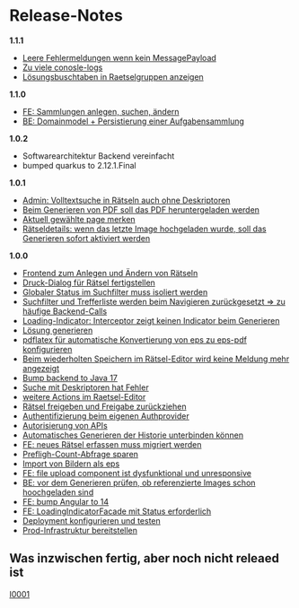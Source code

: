 # Release-Notes

__1.1.1__

* [Leere Fehlermeldungen wenn kein MessagePayload](https://github.com/heike2718/mathe-jung-alt/issues/40)
* [Zu viele conosle-logs](https://github.com/heike2718/mathe-jung-alt/issues/43)
* [Lösungsbuschtaben in Raetselgruppen anzeigen](https://github.com/heike2718/mathe-jung-alt/issues/45)

__1.1.0__

* [FE: Sammlungen anlegen, suchen, ändern](https://github.com/heike2718/mathe-jung-alt/issues/38)
* [BE: Domainmodel + Persistierung einer Aufgabensammlung](https://github.com/heike2718/mathe-jung-alt/issues/37)

__1.0.2__

* Softwarearchitektur Backend vereinfacht
* bumped quarkus to 2.12.1.Final

__1.0.1__

* [Admin: Volltextsuche in Rätseln auch ohne Deskriptoren](https://github.com/heike2718/mathe-jung-alt/issues/32)
* [Beim Generieren von PDF soll das PDF heruntergeladen werden](https://github.com/heike2718/mathe-jung-alt/issues/33)
* [Aktuell gewählte page merken](https://github.com/heike2718/mathe-jung-alt/issues/34)
* [Rätseldetails: wenn das letzte Image hochgeladen wurde, soll das Generieren sofort aktiviert werden](https://github.com/heike2718/mathe-jung-alt/issues/36)

__1.0.0__

* [Frontend zum Anlegen und Ändern von Rätseln](https://github.com/heike2718/mathe-jung-alt/issues/1)
* [Druck-Dialog für Rätsel fertigstellen](https://github.com/heike2718/mathe-jung-alt/issues/2)
* [Globaler Status im Suchfilter muss isoliert werden](https://github.com/heike2718/mathe-jung-alt/issues/7)
* [Suchfilter und Trefferliste werden beim Navigieren zurückgesetzt => zu häufige Backend-Calls](https://github.com/heike2718/mathe-jung-alt/issues/8)
* [Loading-Indicator: Interceptor zeigt keinen Indicator beim Generieren](https://github.com/heike2718/mathe-jung-alt/issues/14)
* [Lösung generieren](https://github.com/heike2718/mathe-jung-alt/issues/13)
* [pdflatex für automatische Konvertierung von eps zu eps-pdf konfigurieren](https://github.com/heike2718/mathe-jung-alt/issues/3)
* [Beim wiederholten Speichern im Rätsel-Editor wird keine Meldung mehr angezeigt](https://github.com/heike2718/mathe-jung-alt/issues/18)
* [Bump backend to Java 17](https://github.com/heike2718/mathe-jung-alt/issues/16)
* [Suche mit Deskriptoren hat Fehler](https://github.com/heike2718/mathe-jung-alt/issues/23)
* [weitere Actions im Raetsel-Editor](https://github.com/heike2718/mathe-jung-alt/issues/19)
* [Rätsel freigeben und Freigabe zurückziehen](https://github.com/heike2718/mathe-jung-alt/issues/21)
* [Authentifizierung beim eigenen Authprovider](https://github.com/heike2718/mathe-jung-alt/issues/5)
* [Autorisierung von APIs](https://github.com/heike2718/mathe-jung-alt/issues/6)
* [Automatisches Generieren der Historie unterbinden können](https://github.com/heike2718/mathe-jung-alt/issues/20)
* [FE: neues Rätsel erfassen muss migriert werden](https://github.com/heike2718/mathe-jung-alt/issues/26)
* [Prefligh-Count-Abfrage sparen](https://github.com/heike2718/mathe-jung-alt/issues/24)
* [Import von Bildern als eps](https://github.com/heike2718/mathe-jung-alt/issues/4)
* [FE: file upload component ist dysfunktional und unresponsive](https://github.com/heike2718/mathe-jung-alt/issues/29)
* [BE: vor dem Generieren prüfen, ob referenzierte Images schon hoochgeladen sind](https://github.com/heike2718/mathe-jung-alt/issues/27)
* [FE: bump Angular to 14](https://github.com/heike2718/mathe-jung-alt/issues/30)
* [FE: LoadingIndicatorFacade mit Status erforderlich](https://github.com/heike2718/mathe-jung-alt/issues/28)
* [Deployment konfigurieren und testen](https://github.com/heike2718/mathe-jung-alt/issues/9)
* [Prod-Infrastruktur bereitstellen](https://github.com/heike2718/mathe-jung-alt/issues/10)


## Was inzwischen fertig, aber noch nicht releaed ist

[I0001](https://github.com/heike2718/mathe-jung-alt/issues/1)
